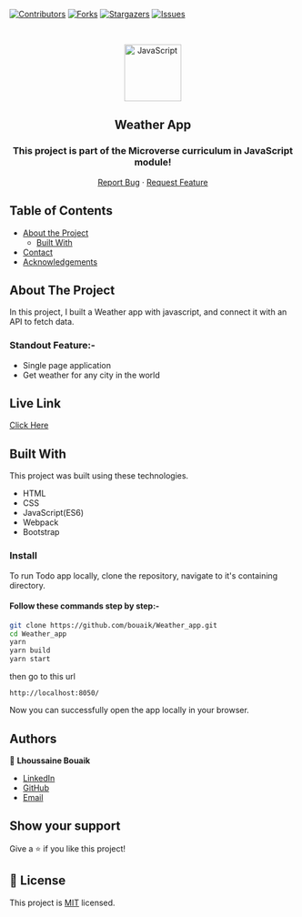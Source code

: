 <!--
*** Thanks for checking out this README Template. If you have a suggestion that would
*** make this better, please fork the repo and create a pull request or simply open
*** an issue with the tag "enhancement".
*** Thanks again! Now go create something AMAZING! :D
-->

<!-- PROJECT SHIELDS -->
<!--
*** I'm using markdown "reference style" links for readability.
*** Reference links are enclosed in brackets [ ] instead of parentheses ( ).
*** See the bottom of this document for the declaration of the reference variables
*** for contributors-url, forks-url, etc. This is an optional, concise syntax you may use.
*** https://www.markdownguide.org/basic-syntax/#reference-style-links
-->
[![Contributors][contributors-shield]][contributors-url]
[![Forks][forks-shield]][forks-url]
[![Stargazers][stars-shield]][stars-url]
[![Issues][issues-shield]][issues-url]

<!-- PROJECT LOGO -->

<br />
<p align="center">
  <a href="git@github.com:bouaik/Weather_app.git">
    <p align="center"> <img src="https://user-images.githubusercontent.com/55361440/87301597-7d9f1800-c52d-11ea-84e7-7a5684626b3f.png" alt="JavaScript" width="100" height="100"> </p>
  </a>

  <h2 align="center">Weather App</h2>
  <h3 align="center"> This project is part of the Microverse curriculum in JavaScript module! </h3>

  <p align="center">
    <a href="hhttps://github.com/bouaik/Weather_app/issues">Report Bug</a>
    · 
    <a href="https://github.com/bouaik/Weather_app/issues">Request Feature</a>
  </p>
</p>

<!-- TABLE OF CONTENTS -->
## Table of Contents

* [About the Project](#about-the-project)
  * [Built With](#built-with)
* [Contact](#Authors)
* [Acknowledgements](#acknowledgements)

<!-- ABOUT THE PROJECT -->
## About The Project

In this project, I built a Weather app with javascript, and connect it with an API to fetch data.

### Standout Feature:-

- Single page application
- Get weather for any city in the world



## Live Link 

[Click Here](https://pensive-blackwell-c9ce4d.netlify.app/)


<!-- BUILD WITH -->
## Built With

This project was built using these technologies.
* HTML
* CSS
* JavaScript(ES6)
* Webpack
* Bootstrap


### Install

To run Todo app locally, clone the repository, navigate to it's containing directory.

#### Follow these commands step by step:-

```bash
git clone https://github.com/bouaik/Weather_app.git
cd Weather_app
yarn
yarn build
yarn start
```
then go to this url
```
http://localhost:8050/
```

Now you can successfully open the app locally in your browser.

<!-- CONTACT -->
## Authors

👤 **Lhoussaine Bouaik** 
    
- [LinkedIn](https://www.linkedin.com/in/lhoussainebouaik)
- [GitHub](https://github.com/bouaik)
- [Email](bouaik.lhou@gmail.com)


## Show your support

Give a ⭐️ if you like this project!

<!-- MARKDOWN LINKS & IMAGES -->
<!-- https://www.markdownguide.org/basic-syntax/#reference-style-links -->
[contributors-shield]: https://img.shields.io/github/contributors/bouaik/Weather_app.svg?style=flat-square
[contributors-url]: https://github.com/bouaik/Weather_app/graphs/contributors
[forks-shield]: https://img.shields.io/github/forks/bouaik/Weather_app.svg?style=flat-square
[forks-url]: https://github.com/jbouaik/Weather_app/network/members
[stars-shield]: https://img.shields.io/github/stars/bouaik/Weather_app.svg?style=flat-square
[stars-url]: https://github.com/bouaik/Weather_app/stargazers
[issues-shield]: https://img.shields.io/github/issues/bouaik/Weather_app.svg?style=flat-square
[issues-url]: https://github.com/bouaik/Weather_app/issues

## 📝 License

This project is [MIT](https://opensource.org/licenses/MIT) licensed.